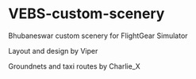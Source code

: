 # VEBS-custom-scenery
Bhubaneswar custom scenery for FlightGear Simulator


Layout and design by Viper


Groundnets and taxi routes by Charlie_X
